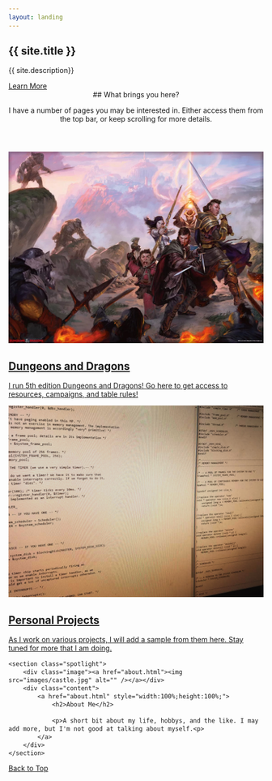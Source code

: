 ```yaml
---
layout: landing
---
```


<!-- Banner -->
<section id="banner">
<div class="inner" markdown="1">

## {{ site.title }}

{{ site.description}}

</div>
<a href="#one" class="more scrolly">Learn More</a>
</section>

<!-- Hub -->
<section id="one" class="wrapper style1 special">
<div class="inner">
<header class="major" markdown="1">
## What brings you here?

I have a number of pages you may be interested in. Either access them from the top bar, or keep scrolling for more details.
</header>
</div>
</section>

<!-- Two -->
<section id="two" class="wrapper alt style2">

<section class="spotlight" >
<div class="image">
<a href="dnd.html">
<img src="images/5eparty.jpg" alt="" />
</a>
</div>
<a href="dnd.html">
<div class="content" markdown="1">

## Dungeons and Dragons

I run 5th edition Dungeons and Dragons! Go here to get access to resources, campaigns, and table rules!

</div>
</a>
</section>

<section class="spotlight">

<div class="image"><a href="projects.html"><img src="images/cscode.jpg" alt="" /></a></div>

<a href="projects.html">
<div class="content" markdown="1">

## Personal Projects

As I work on various projects, I will add a sample from them here. Stay tuned for more that I am doing.

</div>
</a>
</section>

	<section class="spotlight">
		<div class="image"><a href="about.html"><img src="images/castle.jpg" alt="" /></a></div>
		<div class="content">
			<a href="about.html" style="width:100%;height:100%;">
				<h2>About Me</h2>

				<p>A short bit about my life, hobbys, and the like. I may add more, but I'm not good at talking about myself.<p>
			</a>
		</div>
	</section>

</section>

<!-- CTA -->
<section id="cta" class="wrapper style4">
<div class="inner">
<a href="#" class="button fit">Back to Top</a>
</div>
</section>

